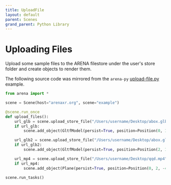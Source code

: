 ```yaml
---
title: UploadFile
layout: default
parent: Scenes
grand_parent: Python Library
---
```


# Uploading Files

Upload some sample files to the ARENA filestore under the user's store folder and create objects to render them.

The following source code was mirrored from the `arena-py` [upload-file.py](https://github.com/arenaxr/arena-py/blob/master/examples/scenes/upload-file.py) example.

```python
from arena import *

scene = Scene(host="arenaxr.org", scene="example")

@scene.run_once
def upload_files():
    url_glb = scene.upload_store_file("/Users/username/Desktop/abox.glb")
    if url_glb:
        scene.add_object(GltfModel(persist=True, position=Position(0, 1, -3), url=url_glb))

    url_glb2 = scene.upload_store_file("/Users/username/Desktop/abox.glb", "second-level/abox.glb")
    if url_glb2:
        scene.add_object(GltfModel(persist=True, position=Position(2, 1, -3), url=url_glb2))

    url_mp4 = scene.upload_store_file("/Users/username/Desktop/qqd.mp4")
    if url_mp4:
        scene.add_object(Plane(persist=True, position=Position(0, 2, -4), material=Material(src=url_mp4)))

scene.run_tasks()
```
